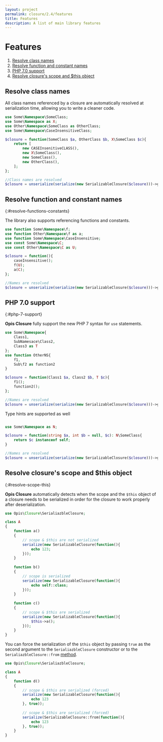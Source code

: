 ```yaml
---
layout: project
permalink: closure/2.4/features
title: Features
description: A list of main library features
---
```

# Features

1. [Resolve class names](#resolve-class-names)
2. [Resolve function and constant names](#resolve-functions-constants)
2. [PHP 7.0 support](#php-7-support)
3. [Resolve closure's scope and $this object](#resolve-scope-this)

## Resolve class names

All class names referenced by a closure are automatically resolved at serialization time, 
allowing you to write a cleaner code. 

```php
use Some\Namespace\SomeClass;
use Some\Namespace as X;
use Other\Namespace\SomeClass as OtherClass;
use Some\Namespace\CaseInsensitiveClass;

$closure = function(SomeClass $a, OtherClass $b, X\SomeClass $c){
    return [
        new CASEInsenitiveCLASS(),
        new X\SomeClass(),
        new SomeClass(),
        new OtherClass(),
    ];
};

//Class names are resolved
$closure = unserialize(serialize(new SerializableClosure($closure)))->getClosure();
```

## Resolve function and constant names
{:#resolve-functions-constants}

The library also supports referencing functions and constants.

```php
use function Some\Namespace\f;
use function Other\Namespace\f as a;
use function Some\Namespace\CaseInsensitive;
use const Some\Namespace\C;
use const Other\Namespace\C as U;

$closure = function(){
    caseInsensitive();
    f(U);
    a(C);
};

//Names are resolved
$closure = unserialize(serialize(new SerializableClosure($closure)))->getClosure();
```

## PHP 7.0 support
{:#php-7-support}

**Opis Closure** fully support the new PHP 7 syntax for `use` statements.

```php
use Some\Namespace{
    Class1,
    SubNamesace\Class2,
    Class3 as T
};
use function OtherNS{
    f1,
    Sub\f2 as function2
}

$closure = function(Class1 $a, Class2 $b, T $c){
    f1();
    function2();
};

//Names are resolved
$closure = unserialize(serialize(new SerializableClosure($closure)))->getClosure();
```

Type hints are supported as well

```php

use Some\Namespace as N;

$closure = function(string $a, int $b = null, $c): N\SomeClass{
    return $c instanceof self;
}

//Names are resolved
$closure = unserialize(serialize(new SerializableClosure($closure)))->getClosure();
```

## Resolve closure's scope and $this object
{:#resolve-scope-this}

**Opis Closure** automatically detects when the scope and the `$this` object of a closure needs to be serialized 
in order for the closure to work properly after deserialization.

```php
use Opis\Closure\SerialiazbleClosure;

class A
{
    function a()
    {
        // scope & $this are not serialized
        serialize(new SerializableClosure(function(){
            echo 123;
        }));
    }
    
    function b()
    {
        // scope is serialized
        serialize(new SerializableClosure(function(){
            echo self::class;
        }));
    }
    
    function c()
    {
        // scope & $this are serialized
        serialize(new SerializableClosure(function(){
            $this->a();
        }));
    }
}
```

You can force the serialization of the `$this`
object by passing `true` as the second argument to the `SerialiazbleClosure` constructor 
or to the `SerialiazbleClosure::from` [method](context#the-from-method).

```php
use Opis\Closure\SerialiazbleClosure;

class A
{
    function d()
    {
        // scope & $this are serialized (forced)
        serialize(new SerializableClosure(function(){
            echo 123
        }, true));
        
        // scope & $this are serialized (forced)
        serialize(SerializableClosure::from(function(){
            echo 123
        }, true));
    }
}
```
